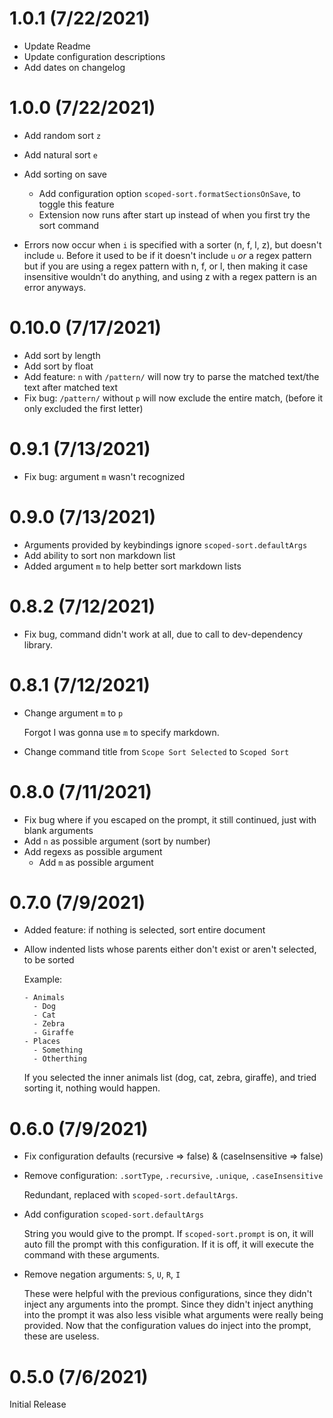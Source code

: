 # 1.0.1 (7/22/2021)

<!-- prettier-ignore -->
- Update Readme
- Update configuration descriptions
- Add dates on changelog

# 1.0.0 (7/22/2021)

<!-- prettier-ignore -->
- Add random sort `z`
- Add natural sort `e`
- Add sorting on save
  - Add configuration option `scoped-sort.formatSectionsOnSave`, to toggle this feature
  - Extension now runs after start up instead of when you first try the sort command
  
- Errors now occur when `i` is specified with a sorter (n, f, l, z), but doesn't
  include `u`. Before it used to be if it doesn't include `u` *or* a regex pattern
  but if you are using a regex pattern with n, f, or l, then making it case insensitive
  wouldn't do anything, and using z with a regex pattern is an error anyways.

# 0.10.0 (7/17/2021)

<!-- prettier-ignore -->
- Add sort by length
- Add sort by float
- Add feature: `n` with `/pattern/` will now try to parse the matched text/the text after matched text
- Fix bug: `/pattern/` without `p` will now exclude the entire match, (before it only excluded the first letter)

# 0.9.1 (7/13/2021)

<!-- prettier-ignore -->
- Fix bug: argument `m` wasn't recognized

# 0.9.0 (7/13/2021)

<!-- prettier-ignore -->
- Arguments provided by keybindings ignore `scoped-sort.defaultArgs`
- Add ability to sort non markdown list
- Added argument `m` to help better sort markdown lists

# 0.8.2 (7/12/2021)

<!-- prettier-ignore -->
- Fix bug, command didn't work at all, due to call to dev-dependency library.

# 0.8.1 (7/12/2021)

<!-- prettier-ignore -->
- Change argument `m` to `p`

  Forgot I was gonna use `m` to specify markdown.

- Change command title from `Scope Sort Selected` to `Scoped Sort`

# 0.8.0 (7/11/2021)

<!-- prettier-ignore -->
- Fix bug where if you escaped on the prompt, it still continued, just with blank arguments
- Add `n` as possible argument (sort by number)
- Add regexs as possible argument
  - Add `m` as possible argument

# 0.7.0 (7/9/2021)

<!-- prettier-ignore -->
- Added feature: if nothing is selected, sort entire document
- Allow indented lists whose parents either don't exist or aren't selected, to be sorted

  Example:

  ```text
  - Animals
    - Dog
    - Cat
    - Zebra
    - Giraffe
  - Places
    - Something
    - Otherthing
  ```

  If you selected the inner animals list (dog, cat, zebra, giraffe), and tried sorting it, nothing would happen.

# 0.6.0 (7/9/2021)

<!-- prettier-ignore -->
- Fix configuration defaults (recursive => false) & (caseInsensitive => false)
- Remove configuration: `.sortType`, `.recursive`, `.unique`, `.caseInsensitive`

  Redundant, replaced with `scoped-sort.defaultArgs`.
  
- Add configuration `scoped-sort.defaultArgs`

  String you would give to the prompt. If `scoped-sort.prompt` is on, it will
  auto fill the prompt with this configuration. If it is off, it will execute
  the command with these arguments.

- Remove negation arguments: `S`, `U`, `R`, `I`

  These were helpful with the previous configurations, since they didn't inject any arguments into the prompt. Since they didn't inject anything into the prompt it was also less visible what arguments were really being provided. Now that the configuration values do inject into the prompt, these are useless.

# 0.5.0 (7/6/2021)

Initial Release
